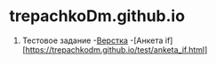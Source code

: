 # trepachkoDm.github.io
1. Тестовое задание
-[Верстка](https://trepachkodm.github.io/test/site.html "Верстка")
-[Анкета if] [https://trepachkodm.github.io/test/anketa_if.html]
